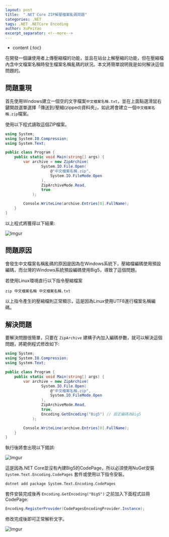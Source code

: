 ```yaml
---
layout: post
title:  ".NET Core ZIP解壓檔案亂碼問題"
categories: .NET
tags: .NET .NETCore Encoding
author: XuPeiYao
excerpt_separator: <!--more-->
---
```


- content
{:toc}

在開發一個讓使用者上傳壓縮檔的功能，並且在站台上解壓縮的功能，但在壓縮檔內含中文檔案名稱時發生檔案名稱亂碼的狀況。本文將簡單說明我是如何解決這個問題的。

<!--more-->

## 問題重現

首先使用Windows建立一個空的文字檔案`中文檔案名稱.txt`，並在上面點選滑鼠右鍵開啟選單選擇「傳送到/壓縮(zipped)資料夾」，如此將會建立一個`中文檔案名稱.zip`檔案。

使用以下程式讀取這個ZIP檔案。

```csharp
using System;
using System.IO.Compression;
using System.Text;

public class Program {
    public static void Main(string[] args) {
        var archive = new ZipArchive(
                System.IO.File.Open(
                    @"中文檔案名稱.zip",
                    System.IO.FileMode.Open
                ),
                ZipArchiveMode.Read,
                true
            );

        Console.WriteLine(archive.Entries[0].FullName);
    }
}
```

以上程式將獲得以下結果:

![Imgur](https://imgur.com/6CV59Q7.png)

## 問題原因

會發生中文檔案名稱亂碼的原因是因為在Windows系統下，壓縮檔編碼使用預設編碼，而台灣的Windows系統預設編碼使用Big5，導致了這個問題。

若使用Linux環境直行以下指令壓縮檔案

```shell
zip 中文檔案名稱 中文檔案名稱.txt
```

以上指令產生的壓縮檔則正常顯示，這是因為Linux使用UTF8進行檔案名稱編碼。

## 解決問題

要解決問題很簡單，只要在 `ZipArchive` 建構子內加入編碼參數，就可以解決這個問題，將範例程式修改如下:

```csharp
using System;
using System.IO.Compression;
using System.Text;

public class Program {
    public static void Main(string[] args) {
        var archive = new ZipArchive(
                System.IO.File.Open(
                    @"中文檔案名稱.zip",
                    System.IO.FileMode.Open
                ),
                ZipArchiveMode.Read,
                true,
                Encoding.GetEncoding("Big5") // 設定編碼為Big5
            );

        Console.WriteLine(archive.Entries[0].FullName);
    }
}
```

執行後將會出現以下錯誤:

![Imgur](https://imgur.com/vjGA9UE.png)

這是因為.NET Core並沒有內建Big5的CodePage，所以必須使用NuGet安裝 `System.Text.Encoding.CodePages` 套件或使用以下指令安裝。

```shell
dotnet add package System.Text.Encoding.CodePages
```

套件安裝完成後再 `Encoding.GetEncoding("Big5")` 之前加入下面程式註冊CodePage:

```csharp
Encoding.RegisterProvider(CodePagesEncodingProvider.Instance);
```

修改完成後即可正常解析文字。

![Imgur](https://imgur.com/pjo7wyM.png)
